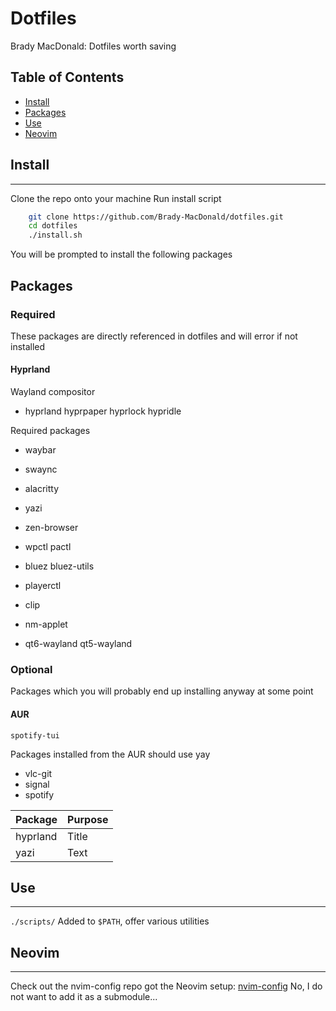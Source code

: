 # Dotfiles

Brady MacDonald: Dotfiles worth saving

## Table of Contents

- [Install](#Install)
- [Packages](#Packages)
- [Use](#Use)
- [Neovim](#Neovim)

## Install
---

Clone the repo onto your machine
Run install script

```bash
    git clone https://github.com/Brady-MacDonald/dotfiles.git
    cd dotfiles
    ./install.sh
```

You will be prompted to install the following packages

## Packages

### Required

These packages are directly referenced in dotfiles and will error if not installed

#### Hyprland

Wayland compositor
- hyprland hyprpaper hyprlock hypridle

Required packages
- waybar
- swaync
- alacritty
- yazi
- zen-browser

- wpctl pactl
- bluez bluez-utils
- playerctl
- clip
- nm-applet 
- qt6-wayland qt5-wayland

### Optional

Packages which you will probably end up installing anyway at some point

#### AUR

`spotify-tui`


Packages installed from the AUR should use yay

- vlc-git
- signal
- spotify

| Package       | Purpose       |
| ------------- | ------------- |
| hyprland      | Title       |
| yazi   | Text        |

## Use
---

`./scripts/`
Added to `$PATH`, offer various utilities

## Neovim
---

Check out the nvim-config repo got the Neovim setup: [nvim-config](https://github.com/Brady-MacDonald/nvim-config.git)
No, I do not want to add it as a submodule...
